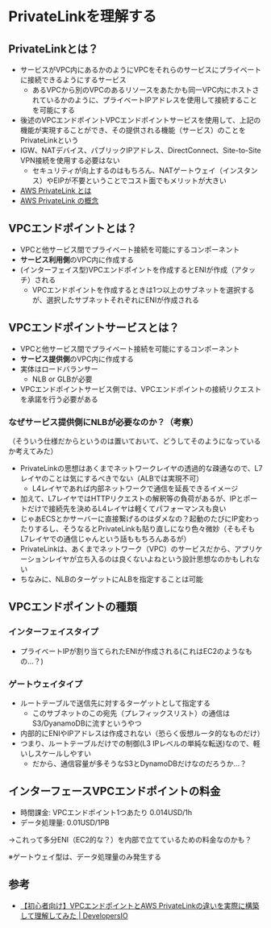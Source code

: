 # PrivateLinkを理解する

## PrivateLinkとは？

- サービスがVPC内にあるかのようにVPCをそれらのサービスにプライベートに接続できるようにするサービス
  - あるVPCから別のVPCのあるリソースをあたかも同一VPC内にホストされているかのように、プライベートIPアドレスを使用して接続することを可能にする
- 後述のVPCエンドポイントVPCエンドポイントサービスを使用して、上記の機能が実現することができ、その提供される機能（サービス）のことをPrivateLinkという
- IGW、NATデバイス、パブリックIPアドレス、DirectConnect、Site-to-Site VPN接続を使用する必要はない
  - セキュリティが向上するのはもちろん、NATゲートウェイ（インスタンス）やEIPが不要ということでコスト面でもメリットが大きい
- [AWS PrivateLink とは](https://docs.aws.amazon.com/ja_jp/vpc/latest/privatelink/what-is-privatelink.html)
- [AWS PrivateLink の概念](https://docs.aws.amazon.com/ja_jp/vpc/latest/privatelink/concepts.html)

## VPCエンドポイントとは？

- VPCと他サービス間でプライベート接続を可能にするコンポーネント
- **サービス利用側**のVPC内に作成する
- (インターフェイス型)VPCエンドポイントを作成するとENIが作成（アタッチ）される
  - VPCエンドポイントを作成するときは1つ以上のサブネットを選択するが、選択したサブネットそれぞれにENIが作成される

## VPCエンドポイントサービスとは？

- VPCと他サービス間でプライベート接続を可能にするコンポーネント
- **サービス提供側**のVPC内に作成する
- 実体はロードバランサー
  - NLB or GLBが必要
- VPCエンドポイントサービス側では、VPCエンドポイントの接続リクエストを承諾を行う必要がある

### なぜサービス提供側にNLBが必要なのか？（考察）

（そういう仕様だからというのは置いておいて、どうしてそのようになっているか考えてみた）

- PrivateLinkの思想はあくまでネットワークレイヤの透過的な疎通なので、L7レイヤのことは気にするべきでない（ALBでは実現不可）
  - L4レイヤであれば内部ネットワークで通信を延長できるイメージ
- 加えて、L7レイヤではHTTPリクエストの解釈等の負荷があるが、IPとポートだけで接続先を決めるL4レイヤは軽くてパフォーマンスも良い
- じゃあECSとかサーバーに直接繋げるのはダメなの？起動のたびにIP変わったりするし、そうなるとPrivateLinkも貼り直しになり色々微妙（そもそもL7レイヤでの通信じゃんという話ももちろんあるが）
- PrivateLinkは、あくまでネットワーク（VPC）のサービスだから、アプリケーションレイヤが立ち入るのは良くないよねという設計思想なのかもしれない
- ちなみに、NLBのターゲットにALBを指定することは可能

## VPCエンドポイントの種類

### インターフェイスタイプ

- プライベートIPが割り当てられたENIが作成される(これはEC2のようなもの...？)

### ゲートウェイタイプ

- ルートテーブルで送信先に対するターゲットとして指定する
  - このサブネットのこの宛先（プレフィックスリスト）の通信はS3/DyanamoDBに流すというやつ
- 内部的にENIやIPアドレスは作成されない（恐らく仮想ルータ的なものだけ）
- つまり、ルートテーブルだけでの制御(L3 IPレベルの単純な転送)なので、軽いしスケールしやすい
  - だから、通信容量が多そうなS3とDynamoDBだけなのだろうか...？

## インターフェースVPCエンドポイントの料金

- 時間課金: VPCエンドポイント1つあたり 0.014USD/1h
- データ処理量: 0.01USD/1PB

→これって多分ENI（EC2的な？）を内部で立てているための料金なのかも？

※ゲートウェイ型は、データ処理量のみ発生する

## 参考

- [【初心者向け】VPCエンドポイントとAWS PrivateLinkの違いを実際に構築して理解してみた | DevelopersIO](https://dev.classmethod.jp/articles/aws-vpcendpoint-privatelink-beginner/)
